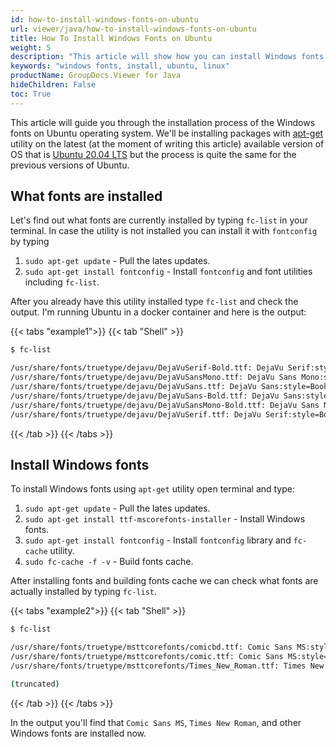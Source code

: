```yaml
---
id: how-to-install-windows-fonts-on-ubuntu
url: viewer/java/how-to-install-windows-fonts-on-ubuntu
title: How To Install Windows Fonts on Ubuntu
weight: 5
description: "This article will show how you can install Windows fonts on Ubuntu."
keywords: "windows fonts, install, ubuntu, linux"
productName: GroupDocs.Viewer for Java
hideChildren: False
toc: True
---
```

This article will guide you through the installation process of the Windows fonts on Ubuntu operating system. We'll be installing packages with [apt-get](https://wiki.debian.org/apt-get) utility on the latest (at the moment of writing this article) available version of OS that is [Ubuntu 20.04 LTS](https://wiki.ubuntu.com/Releases) but the process is quite the same for the previous versions of Ubuntu.

## What fonts are installed

Let's find out what fonts are currently installed by typing `fc-list` in your terminal.
In case the utility is not installed you can install it with `fontconfig` by typing

1. `sudo apt-get update` - Pull the lates updates.
2. `sudo apt-get install fontconfig` - Install `fontconfig` and font utilities including `fc-list`.

After you already have this utility installed type `fc-list` and check the output.
I'm running Ubuntu in a docker container and here is the output:

{{< tabs "example1">}}
{{< tab "Shell" >}}
```bash
$ fc-list

/usr/share/fonts/truetype/dejavu/DejaVuSerif-Bold.ttf: DejaVu Serif:style=Bold
/usr/share/fonts/truetype/dejavu/DejaVuSansMono.ttf: DejaVu Sans Mono:style=Book
/usr/share/fonts/truetype/dejavu/DejaVuSans.ttf: DejaVu Sans:style=Book
/usr/share/fonts/truetype/dejavu/DejaVuSans-Bold.ttf: DejaVu Sans:style=Bold
/usr/share/fonts/truetype/dejavu/DejaVuSansMono-Bold.ttf: DejaVu Sans Mono:style=Bold
/usr/share/fonts/truetype/dejavu/DejaVuSerif.ttf: DejaVu Serif:style=Book
```
{{< /tab >}}
{{< /tabs >}}

## Install Windows fonts

To install Windows fonts using `apt-get` utility open terminal and type:

1. `sudo apt-get update` - Pull the lates updates.
2. `sudo apt-get install ttf-mscorefonts-installer` - Install Windows fonts.
3. `sudo apt-get install fontconfig` - Install `fontconfig` library and `fc-cache` utility.
4. `sudo fc-cache -f -v` - Build fonts cache.

After installing fonts and building fonts cache we can check what fonts are actually installed by typing `fc-list`.

{{< tabs "example2">}}
{{< tab "Shell" >}}
```bash
$ fc-list

/usr/share/fonts/truetype/msttcorefonts/comicbd.ttf: Comic Sans MS:style=Bold,Negreta,tučné,fed,Fett,Έντονα,Negrita,Lihavoitu,Gras,Félkövér,Grassetto,Vet,Halvfet,Pogrubiony,Negrito,Полужирный,Fet,Kalın,Krepko,Lodia
/usr/share/fonts/truetype/msttcorefonts/comic.ttf: Comic Sans MS:style=Regular,Normal,obyčejné,Standard,Κανονικά,Normaali,Normál,Normale,Standaard,Normalny,Обычный,Normálne,Navadno,Arrunta
/usr/share/fonts/truetype/msttcorefonts/Times_New_Roman.ttf: Times New Roman:style=Regular,Normal,obyčejné,Standard,Κανονικά,Normaali,Normál,Normale,Standaard,Normalny,Обычный,Normálne,Navadno,thường,Arrunta

(truncated)
```
{{< /tab >}}
{{< /tabs >}}

In the output you'll find that `Comic Sans MS`, `Times New Roman`, and other Windows fonts are installed now.

